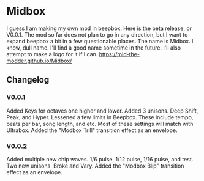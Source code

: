 # Midbox
I guess I am making my own mod in beepbox. Here is the beta release, or V0.0.1.
The mod so far does not plan to go in any direction, but I want to expand beepbox a bit in a few questionable places.
The name is Midbox. I know, dull name. I'll find a good name sometime in the future. I'll also attempt to make a logo for it if I can.
https://mid-the-modder.github.io/Midbox/
## Changelog
### V0.0.1
Added Keys for octaves one higher and lower.
Added 3 unisons. Deep Shift, Peak, and Hyper.
Lessened a few limits in Beepbox. These include tempo, beats per bar, song length, and etc. Most of these settings will match with Ultrabox.
Added the "Modbox Trill" transition effect as an envelope.

### V0.0.2
Added multiple new chip waves. 1/6 pulse, 1/12 pulse, 1/16 pulse, and test.
Two new unisons. Broke and Vary.
Added the "Modbox Blip" transition effect as an envelope.
